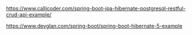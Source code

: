 https://www.callicoder.com/spring-boot-jpa-hibernate-postgresql-restful-crud-api-example/

https://www.devglan.com/spring-boot/spring-boot-hibernate-5-example